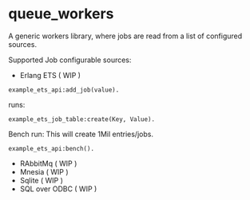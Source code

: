 # queue_workers
A generic workers library, where jobs are read from a list of configured sources.

Supported Job configurable sources:

- Erlang ETS ( WIP )

```
example_ets_api:add_job(value).
```
runs:
```
example_ets_job_table:create(Key, Value).
```

Bench run:
This will create 1Mil entries/jobs.
```
example_ets_api:bench().
```

- RAbbitMq ( WIP )
- Mnesia ( WIP )
- Sqlite ( WIP )
- SQL over ODBC ( WIP )
